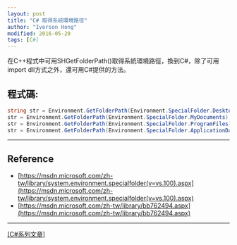 ```yaml
---
layout: post
title: "C# 取得系統環境路徑"
author: "Iverson Hong"
modified: 2016-05-20
tags: [C#]
---
```


在C++程式中可用SHGetFolderPath()取得系統環境路徑，換到C#，除了可用import dll方式之外，還可用C#提供的方法。

## 程式碼: ##

~~~csharp
string str = Environment.GetFolderPath(Environment.SpecialFolder.Desktop); // C:\Users\user\Desktop
str = Environment.GetFolderPath(Environment.SpecialFolder.MyDocuments); // C:\Users\user\Documents
str = Environment.GetFolderPath(Environment.SpecialFolder.ProgramFiles); // C:\Program Files (x86)
str = Environment.GetFolderPath(Environment.SpecialFolder.ApplicationData); // C:\Users\user\AppData\Roaming
~~~

----------

## Reference ##

- [https://msdn.microsoft.com/zh-tw/library/system.environment.specialfolder(v=vs.100).aspx](https://msdn.microsoft.com/zh-tw/library/system.environment.specialfolder(v=vs.100).aspx)
- [https://msdn.microsoft.com/zh-tw/library/bb762494.aspx](https://msdn.microsoft.com/zh-tw/library/bb762494.aspx)

----------

[[C#系列文章]](http://iverson127.github.io/tags/#C#)